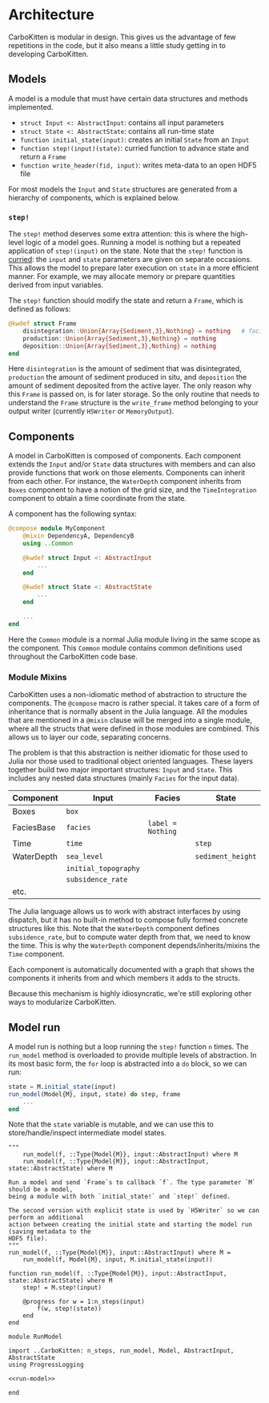 # Architecture

CarboKitten is modular in design. This gives us the advantage of few repetitions in the code, but it also means a little study getting in to developing CarboKitten.

## Models

A model is a module that must have certain data structures and methods implemented.

- `struct Input <: AbstractInput`: contains all input parameters
- `struct State <: AbstractState`: contains all run-time state
- `function initial_state(input)`: creates an initial `State` from an `Input`
- `function step!(input)(state)`: curried function to advance state and return a `Frame`
- `function write_header(fid, input)`: writes meta-data to an open HDF5 file

For most models the `Input` and `State` structures are generated from a hierarchy of components, which is explained below.

### `step!`

The `step!` method deserves some extra attention: this is where the high-level logic of a model goes. Running a model is nothing but a repeated application of `step!(input)` on the state. Note that the `step!` function is [curried](https://en.wikipedia.org/wiki/Currying): the `input` and `state` parameters are given on separate occasions. This allows the model to prepare later execution on `state` in a more efficient manner. For example, we may allocate memory or prepare quantities derived from input variables.

The `step!` function should modify the state and return a `Frame`, which is defined as follows:

```julia
@kwdef struct Frame
    disintegration::Union{Array{Sediment,3},Nothing} = nothing   # facies, x, y
    production::Union{Array{Sediment,3},Nothing} = nothing
    deposition::Union{Array{Sediment,3},Nothing} = nothing
end
```

Here `disintegration` is the amount of sediment that was disintegrated, `production` the amount of sediment produced in situ, and `deposition` the amount of sediment deposited from the active layer. The only reason why this `Frame` is passed on, is for later storage. So the only routine that needs to understand the `Frame` structure is the `write_frame` method belonging to your output writer (currently `H5Writer` or `MemoryOutput`).

## Components

A model in CarboKitten is composed of components. Each component extends the `Input` and/or `State` data structures with members and can also provide functions that work on those elements. Components can inherit from each other. For instance, the `WaterDepth` component inherits from `Boxes` component to have a notion of the grid size, and the `TimeIntegration` component to obtain a time coordinate from the state.

A component has the following syntax:

```julia
@compose module MyComponent
    @mixin DependencyA, DependencyB
    using ..Common

    @kwdef struct Input <: AbstractInput
        ...
    end

    @kwdef struct State <: AbstractState
        ...
    end

    ...
end
```

Here the `Common` module is a normal Julia module living in the same scope as the component. This `Common` module contains common definitions used throughout the CarboKitten code base.

### Module Mixins

CarboKitten uses a non-idiomatic method of abstraction to structure the components. The `@compose` macro is rather special. It takes care of a form of inheritance that is normally absent in the Julia language. All the modules that are mentioned in a `@mixin` clause will be merged into a single module, where all the structs that were defined in those modules are combined. This allows us to layer our code, separating concerns.

The problem is that this abstraction is neither idiomatic for those used to Julia nor those used to traditional object oriented languages. These layers together build two major important structures: `Input` and `State`. This includes any nested data structures (mainly `Facies` for the input data).

| Component  | Input                | Facies            | State             |
| ---------- | -------------------- | ----------------- | ----------------- |
| Boxes      | `box`                |                   |                   |
| FaciesBase | `facies`             | `label = Nothing` |                   |
| Time       | `time`               |                   | `step`            |
| WaterDepth | `sea_level`          |                   | `sediment_height` |
|            | `initial_topography` |                   |                   |
|            | `subsidence_rate`    |                   |                   |
| etc.       |                      |                   |                   |

The Julia language allows us to work with abstract interfaces by using dispatch, but it has no built-in method to compose fully formed concrete structures like this. Note that the `WaterDepth` component defines `subsidence_rate`, but to compute water depth from that, we need to know the time. This is why the `WaterDepth` component depends/inherits/mixins the `Time` component.

Each component is automatically documented with a graph that shows the components it inherits from and which members it adds to the structs.

Because this mechanism is highly idiosyncratic, we're still exploring other ways to modularize CarboKitten.

## Model run
A model run is nothing but a loop running the `step!` function `n` times. The `run_model` method is overloaded to provide multiple levels of abstraction. In its most basic form, the `for` loop is abstracted into a `do` block, so we can run:

```julia
state = M.initial_state(input)
run_model(Model{M}, input, state) do step, frame
    ...
end
```

Note that the `state` variable is mutable, and we can use this to store/handle/inspect intermediate model states.

``` {.julia #run-model}
"""
    run_model(f, ::Type{Model{M}}, input::AbstractInput) where M
    run_model(f, ::Type{Model{M}}, input::AbstractInput, state::AbstractState) where M

Run a model and send `Frame`s to callback `f`. The type parameter `M` should be a model,
being a module with both `initial_state!` and `step!` defined.

The second version with explicit state is used by `H5Writer` so we can perform an additional
action between creating the initial state and starting the model run (saving metadata to the
HDF5 file).
"""
run_model(f, ::Type{Model{M}}, input::AbstractInput) where M =
    run_model(f, Model{M}, input, M.initial_state(input))

function run_model(f, ::Type{Model{M}}, input::AbstractInput, state::AbstractState) where M
    step! = M.step!(input)

    @progress for w = 1:n_steps(input)
        f(w, step!(state))
    end
end
```

``` {.julia file=src/RunModel.jl}
module RunModel

import ..CarboKitten: n_steps, run_model, Model, AbstractInput, AbstractState
using ProgressLogging

<<run-model>>

end
```
